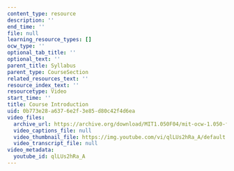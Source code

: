 ```yaml
---
content_type: resource
description: ''
end_time: ''
file: null
learning_resource_types: []
ocw_type: ''
optional_tab_title: ''
optional_text: ''
parent_title: Syllabus
parent_type: CourseSection
related_resources_text: ''
resource_index_text: ''
resourcetype: Video
start_time: ''
title: Course Introduction
uid: 0b773e28-a637-6e2f-3e85-d80c42f4d6ea
video_files:
  archive_url: https://archive.org/download/MIT1.050F04/mit-ocw-1.050-facultyint-bucciarelli-04apr2004-220k.mp4
  video_captions_file: null
  video_thumbnail_file: https://img.youtube.com/vi/qlLUs2hRa_A/default.jpg
  video_transcript_file: null
video_metadata:
  youtube_id: qlLUs2hRa_A
---
```

